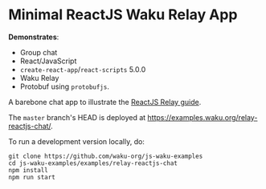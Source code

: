 # Minimal ReactJS Waku Relay App

**Demonstrates**:

- Group chat
- React/JavaScript
- `create-react-app`/`react-scripts` 5.0.0
- Waku Relay
- Protobuf using `protobufjs`.

A barebone chat app to illustrate the [ReactJS Relay guide](https://docs.wakuconnect.dev/docs/guides/07_reactjs_relay/).

The `master` branch's HEAD is deployed at https://examples.waku.org/relay-reactjs-chat/.

To run a development version locally, do:

```shell
git clone https://github.com/waku-org/js-waku-examples
cd js-waku-examples/examples/relay-reactjs-chat
npm install
npm run start
```
